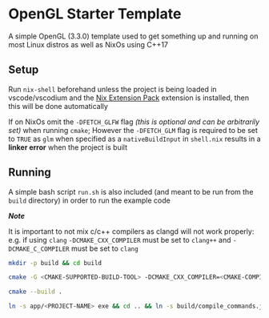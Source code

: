 # OpenGL Starter Template

A simple OpenGL (3.3.0) template used to get something up
and running on most Linux distros as well as NixOs using C++17

## Setup

Run `nix-shell` beforehand unless the project is being loaded in
vscode/vscodium and the [Nix Extension Pack](https://marketplace.visualstudio.com/items?itemName=pinage404.nix-extension-pack)
extension is installed, then this will be done automatically

If on NixOs omit the `-DFETCH_GLFW` flag _(this is optional and can be arbitrarily set)_ when running `cmake`;
However the `-DFETCH_GLM` flag is required to be set to `TRUE` as `glm` when specified
as a `nativeBuildInput` in `shell.nix` results in a **linker error** when the project is built

## Running

A simple bash script `run.sh` is also included (and meant to be run from the `build` directory)
in order to run the example code

_**Note**_

It is important to not mix c/c++ compilers as clangd will not work properly:
e.g. if using `clang` `-DCMAKE_CXX_COMPILER` must be set to `clang++` and
`-DCMAKE_C_COMPILER` must be set to `clang`

```bash
mkdir -p build && cd build

cmake -G <CMAKE-SUPPORTED-BUILD-TOOL> -DCMAKE_CXX_COMPILER=<CMAKE-COMPILER-ID> -DCMAKE_C_COMPILER=<CMAKE-COMPILER-ID> -DFETCH_GLM=TRUE/FALSE -DFETCH_GLFW=TRUE/FALSE

cmake --build .

ln -s app/<PROJECT-NAME> exe && cd .. && ln -s build/compile_commands.json .
```
